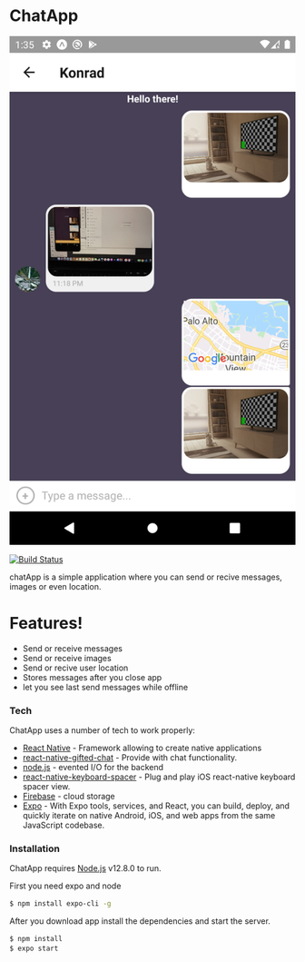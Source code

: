 # ChatApp

![ChatApp](/imges/ChatApp.png)

[![Build Status](https://travis-ci.org/joemccann/dillinger.svg?branch=master)](https://travis-ci.org/joemccann/dillinger)

chatApp is a simple application where you can send or recive messages, images or even location.

# Features!

- Send or receive messages
- Send or receive images
- Send or recive user location
- Stores messages after you close app
- let you see last send messages while offline

### Tech

ChatApp uses a number of tech to work properly:

- [React Native](https://facebook.github.io/react-native/) - Framework allowing to create native applications
- [react-native-gifted-chat](https://github.com/FaridSafi/react-native-gifted-chat) - Provide with chat functionality.
- [node.js](https://nodejs.org/en/) - evented I/O for the backend
- [react-native-keyboard-spacer](https://www.npmjs.com/package/react-native-keyboard-spacer) - Plug and play iOS react-native keyboard spacer view.
- [Firebase](https://firebase.google.com/) - cloud storage
- [Expo](https://expo.io/) - With Expo tools, services, and React, you can build, deploy, and quickly iterate on native Android, iOS, and web apps from the same JavaScript codebase.

### Installation

ChatApp requires [Node.js](https://nodejs.org/) v12.8.0 to run.

First you need expo and node

```sh
$ npm install expo-cli -g
```

After you download app install the dependencies and start the server.

```sh
$ npm install
$ expo start
```
